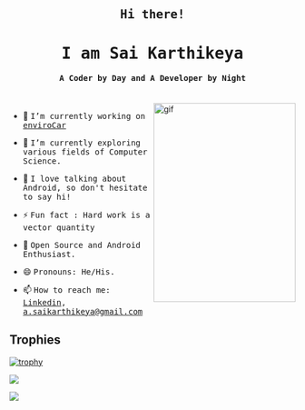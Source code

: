 <p align="center"><h2 align="center"><samp> Hi there! </samp></h2></p>
<p align="center"><h1 align="center"><samp> I am Sai Karthikeya </samp></h1></p>
<p align="center"><h4 align="center"><samp> A Coder by Day and A Developer by Night </samp></h4></p>
<br>


<img src="https://media.giphy.com/media/M4MreJxIeJdAHjoDFe/giphy.gif" width="250px" height="350px" alt=gif align="right"> 

<div>
  
- 🔭 <samp>I’m currently working on [enviroCar](https://github.com/enviroCar)

- 🌱 <samp>I’m currently exploring various fields of Computer Science.

- 💬 <samp>I love talking about Android, so don't hesitate to say hi!
  
- ⚡  <samp> Fun fact : Hard work is a vector quantity 
- 🥇 <samp>Open Source and Android Enthusiast.
- 😄 <samp>Pronouns: He/His.

- 📫 <samp>How to reach me: [Linkedin](https://www.linkedin.com/in/sai-karthikeya-31998a1b8/),  a.saikarthikeya@gmail.com
  
## Trophies
[![trophy](https://github-profile-trophy.vercel.app/?username=asaikarthikeya)](https://github.com/ryo-ma/github-profile-trophy)

![](https://komarev.com/ghpvc/?username=asaikarthikeya&style=flat-square&color=blue)


![](https://github-readme-stats.vercel.app/api?username=asaikarthikeya&count_private=true&theme=dark&count) 
  
